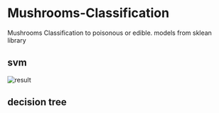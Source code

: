 # Mushrooms-Classification
Mushrooms Classification to poisonous or edible.
models from sklean library 
##   svm 
![result](![image](https://user-images.githubusercontent.com/66768265/166719108-23bc3ed6-384f-461c-ab3c-88c1a371b66c.png)
)
##   decision tree
